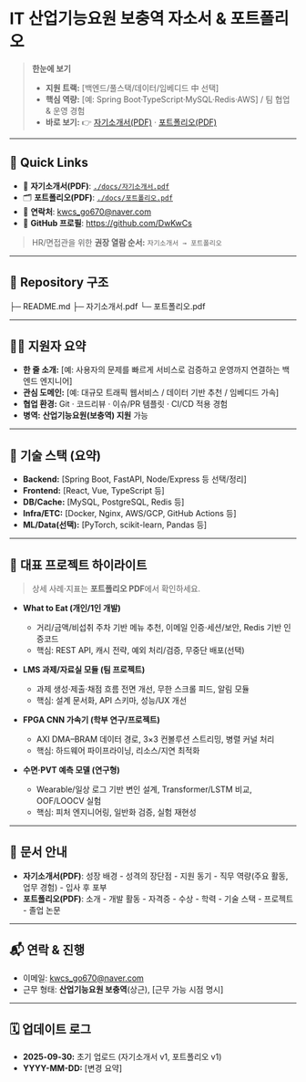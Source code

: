 # IT 산업기능요원 보충역 자소서 & 포트폴리오

> **한눈에 보기**  
> - **지원 트랙:** [백엔드/풀스택/데이터/임베디드 中 선택]  
> - **핵심 역량:** [예: Spring Boot·TypeScript·MySQL·Redis·AWS] / 팀 협업 & 운영 경험  
> - **바로 보기:** 👉 [자기소개서(PDF)](./docs/자기소개서.pdf) · [포트폴리오(PDF)](./docs/포트폴리오.pdf)

---

## 📌 Quick Links
- 📄 **자기소개서(PDF)**: [`./docs/자기소개서.pdf`](./docs/자기소개서.pdf)  
- 🗂️ **포트폴리오(PDF)**: [`./docs/포트폴리오.pdf`](./docs/포트폴리오.pdf)  
- 📨 **연락처**: [kwcs_go670@naver.com](mailto:kwcs_go670@naver.com)  
- 🔗 **GitHub 프로필**: https://github.com/DwKwCs

> HR/면접관을 위한 **권장 열람 순서:** `자기소개서 → 포트폴리오`

---

## 🧭 Repository 구조

├─ README.md
├─ 자기소개서.pdf
└─ 포트폴리오.pdf

---

## 🧑‍💻 지원자 요약
- **한 줄 소개:** [예: 사용자의 문제를 빠르게 서비스로 검증하고 운영까지 연결하는 백엔드 엔지니어]  
- **관심 도메인:** [예: 대규모 트래픽 웹서비스 / 데이터 기반 추천 / 임베디드 가속]  
- **협업 환경:** Git · 코드리뷰 · 이슈/PR 템플릿 · CI/CD 적용 경험  
- **병역:** **산업기능요원(보충역) 지원** 가능

---

## 🧱 기술 스택 (요약)
- **Backend:** [Spring Boot, FastAPI, Node/Express 등 선택/정리]
- **Frontend:** [React, Vue, TypeScript 등]
- **DB/Cache:** [MySQL, PostgreSQL, Redis 등]
- **Infra/ETC:** [Docker, Nginx, AWS/GCP, GitHub Actions 등]
- **ML/Data(선택):** [PyTorch, scikit-learn, Pandas 등]


---

## 🌟 대표 프로젝트 하이라이트
> 상세 사례·지표는 **포트폴리오 PDF**에서 확인하세요.

- **What to Eat (개인/1인 개발)**  
  - 거리/금액/비섭취 주차 기반 메뉴 추천, 이메일 인증·세션/보안, Redis 기반 인증코드  
  - 핵심: REST API, 캐시 전략, 예외 처리/검증, 무중단 배포(선택)

- **LMS 과제/자료실 모듈 (팀 프로젝트)**  
  - 과제 생성·제출·채점 흐름 전면 개선, 무한 스크롤 피드, 알림 모듈  
  - 핵심: 설계 문서화, API 스키마, 성능/UX 개선

- **FPGA CNN 가속기 (학부 연구/프로젝트)**  
  - AXI DMA–BRAM 데이터 경로, 3×3 컨볼루션 스트리밍, 병렬 커널 처리  
  - 핵심: 하드웨어 파이프라이닝, 리소스/지연 최적화

- **수면·PVT 예측 모델 (연구형)**  
  - Wearable/일상 로그 기반 변인 설계, Transformer/LSTM 비교, OOF/LOOCV 실험  
  - 핵심: 피처 엔지니어링, 일반화 검증, 실험 재현성

---

## 📑 문서 안내
- **자기소개서(PDF)**: 성장 배경 - 성격의 장단점 - 지원 동기 - 직무 역량(주요 활동, 업무 경험) - 입사 후 포부
- **포트폴리오(PDF)**: 소개 - 개발 활동 - 자격증 - 수상 - 학력 - 기술 스택 - 프로젝트 - 졸업 논문


---

## 📬 연락 & 진행
- 이메일: [kwcs_go670@naver.com](mailto:kwcs_go670@naver.com)  
- 근무 형태: **산업기능요원 보충역**(상근), [근무 가능 시점 명시]



---

## 🗓️ 업데이트 로그
- **2025-09-30:** 초기 업로드 (자기소개서 v1, 포트폴리오 v1)
- **YYYY-MM-DD:** [변경 요약]
```
